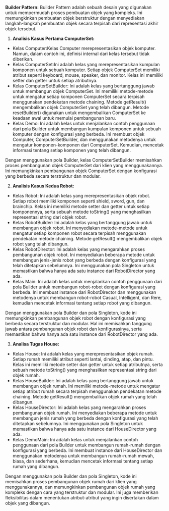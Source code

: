 **Builder Pattern:**
Builder Pattern adalah sebuah desain yang digunakan untuk mempermudah proses pembuatan objek yang kompleks. Ini memungkinkan pembuatan objek berstruktur dengan menyediakan langkah-langkah pembuatan objek secara terpisah dari representasi akhir objek tersebut.

1. **Analisis Kasus Pertama ComputerSet:**
* Kelas Computer:Kelas Computer merepresentasikan objek komputer. Namun, dalam contoh ini, definisi internal dari kelas tersebut tidak diberikan.
* Kelas ComputerSet:Ini adalah kelas yang merepresentasikan kumpulan komponen untuk sebuah komputer. Setiap objek ComputerSet memiliki atribut seperti keyboard, mouse, speaker, dan monitor. Kelas ini memiliki setter dan getter untuk setiap atributnya.
* Kelas ComputerSetBuilder: Ini adalah kelas yang bertanggung jawab untuk membangun objek ComputerSet. Ini memiliki metode-metode untuk mengatur setiap komponen ComputerSet secara terpisah menggunakan pendekatan metode chaining. Metode getResult() mengembalikan objek ComputerSet yang telah dibangun. Metode resetBuilder() digunakan untuk mengembalikan ComputerSet ke keadaan awal untuk memulai pembangunan baru.
* Kelas Demo: Ini adalah kelas untuk menjalankan contoh penggunaan dari pola Builder untuk membangun kumpulan komponen untuk sebuah komputer dengan konfigurasi yang berbeda. Ini membuat objek Computer, ComputerSetBuilder, dan menggunakan metodenya untuk mengatur komponen-komponen dari ComputerSet. Kemudian, mencetak informasi tentang setiap komponen yang telah dibangun. 

Dengan menggunakan pola Builder, kelas ComputerSetBuilder memisahkan proses pembangunan objek ComputerSet dari klien yang menggunakannya. Ini memungkinkan pembangunan objek ComputerSet dengan konfigurasi yang berbeda secara terstruktur dan modular.

2. **Analisis Kasus Kedua Robot:**
* Kelas Robot: Ini adalah kelas yang merepresentasikan objek robot. Setiap robot memiliki komponen seperti shield, sword, gun, dan brainchip. Kelas ini memiliki metode setter dan getter untuk setiap komponennya, serta sebuah metode toString() yang menghasilkan representasi string dari objek robot.
* Kelas RobotBuilder: Ini adalah kelas yang bertanggung jawab untuk membangun objek robot. Ini menyediakan metode-metode untuk mengatur setiap komponen robot secara terpisah menggunakan pendekatan metode chaining. Metode getResult() mengembalikan objek robot yang telah dibangun.
* Kelas RobotDirector: Ini adalah kelas yang mengarahkan proses pembangunan objek robot. Ini menyediakan beberapa metode untuk membangun jenis-jenis robot yang berbeda dengan konfigurasi yang telah ditetapkan sebelumnya. Ini menggunakan pola Singleton untuk memastikan bahwa hanya ada satu instance dari RobotDirector yang ada.
* Kelas Main: Ini adalah kelas untuk menjalankan contoh penggunaan dari pola Builder untuk membangun robot-robot dengan konfigurasi yang berbeda. Ini membuat instance dari RobotDirector dan menggunakan metodenya untuk membangun robot-robot Casual, Intelligent, dan Rere, kemudian mencetak informasi tentang setiap robot yang dibangun.

Dengan menggunakan pola Builder dan pola Singleton, kode ini memungkinkan pembangunan objek robot dengan konfigurasi yang berbeda secara terstruktur dan modular. Hal ini memisahkan tanggung jawab antara pembangunan objek robot dan konfigurasinya, serta memastikan bahwa hanya ada satu instance dari RobotDirector yang ada.

3. **Analisa Tugas House:**
* Kelas House: Ini adalah kelas yang merepresentasikan objek rumah. Setiap rumah memiliki atribut seperti lantai, dinding, atap, dan pintu. Kelas ini memiliki metode setter dan getter untuk setiap atributnya, serta sebuah metode toString() yang menghasilkan representasi string dari objek rumah.
* Kelas HouseBuilder: Ini adalah kelas yang bertanggung jawab untuk membangun objek rumah. Ini memiliki metode-metode untuk mengatur setiap atribut rumah secara terpisah menggunakan pendekatan metode chaining. Metode getResult() mengembalikan objek rumah yang telah dibangun.
* Kelas HouseDirector: Ini adalah kelas yang mengarahkan proses pembangunan objek rumah. Ini menyediakan beberapa metode untuk membangun jenis rumah yang berbeda dengan konfigurasi yang telah ditetapkan sebelumnya. Ini menggunakan pola Singleton untuk memastikan bahwa hanya ada satu instance dari HouseDirector yang ada.
* Kelas DemoMain: Ini adalah kelas untuk menjalankan contoh penggunaan dari pola Builder untuk membangun rumah-rumah dengan konfigurasi yang berbeda. Ini membuat instance dari HouseDirector dan menggunakan metodenya untuk membangun rumah-rumah mewah, biasa, dan sederhana, kemudian mencetak informasi tentang setiap rumah yang dibangun.

Dengan menggunakan pola Builder dan pola Singleton, kode ini memisahkan proses pembangunan objek rumah dari klien yang menggunakannya, dan memungkinkan pembangunan objek rumah yang kompleks dengan cara yang terstruktur dan modular. Ini juga memberikan fleksibilitas dalam menentukan atribut-atribut yang ingin disertakan dalam objek yang dibangun.





